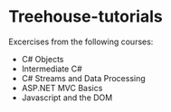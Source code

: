 # Treehouse-tutorials
Excercises from the following courses:  
* C# Objects
* Intermediate C#
* C# Streams and Data Processing
* ASP.NET MVC Basics
* Javascript and the DOM
